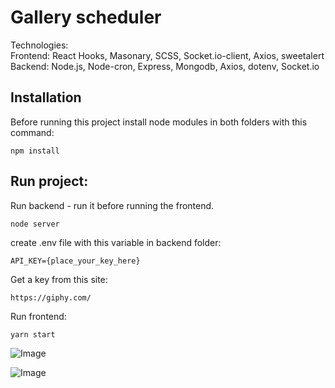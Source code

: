# Gallery scheduler

Technologies:\
Frontend: React Hooks, Masonary, SCSS, Socket.io-client, Axios, sweetalert\
Backend: Node.js, Node-cron, Express, Mongodb, Axios, dotenv, Socket.io

## Installation

Before running this project install node modules in both folders with this command:

```
npm install
```

## Run project:
Run backend - run it before running the frontend.
```
node server
```

create .env file with this variable in backend folder:

```
API_KEY={place_your_key_here}
```

Get a key from this site:
```
https://giphy.com/
```

Run frontend:
```
yarn start
```
![Image](https://res.cloudinary.com/dtwqtpteb/image/upload/v1605262725/zv6uh29fzqw1r8vgxcpa.gif
)

![Image](
https://res.cloudinary.com/dtwqtpteb/image/upload/v1605369111/qseygevnxihkjooi8xka.png
)
